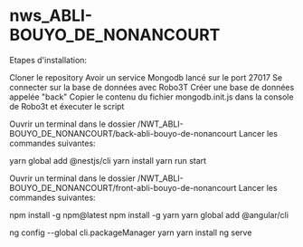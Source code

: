 # nws_ABLI-BOUYO_DE_NONANCOURT

Etapes d'installation:

Cloner le repository
Avoir un service Mongodb lancé sur le port 27017
Se connecter sur la base de données avec Robo3T
Créer une base de données appelée "back"
Copier le contenu du fichier mongodb.init.js dans la console de Robo3t et éxecuter le script

Ouvrir un terminal dans le dossier /NWT_ABLI-BOUYO_DE_NONANCOURT/back-abli-bouyo-de-nonancourt
Lancer les commandes suivantes:

yarn global add @nestjs/cli
yarn install
yarn run start


Ouvrir un terminal dans le dossier /NWT_ABLI-BOUYO_DE_NONANCOURT/front-abli-bouyo-de-nonancourt
Lancer les commandes suivantes:

npm install -g npm@latest
npm install -g yarn
yarn global add @angular/cli

ng config --global cli.packageManager yarn
yarn install
ng serve

